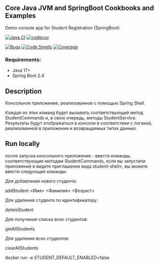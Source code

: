 ## Core Java JVM and SpringBoot Cookbooks and Examples

Demo console app for Student Registration (SpringBoot)

[![Java CI](https://github.com/pandamaroder/ContactRegistry/actions/workflows/github-actions-demo.yml/badge.svg)](https://github.com/pandamaroder/ContactRegistry/actions/workflows/github-actions-demo.yml)
[![codecov](https://codecov.io/gh/pandamaroder/ContactRegistry/graph/badge.svg?token=9KNR2SQ3QI)](https://codecov.io/gh/pandamaroder/ContactRegistry)

[![Bugs](https://sonarcloud.io/api/project_badges/measure?project=pandamaroder_ContactRegistry&metric=bugs)](https://sonarcloud.io/summary/new_code?id=pandamaroder_ContactRegistry)
[![Code Smells](https://sonarcloud.io/api/project_badges/measure?project=pandamaroder_ContactRegistry&metric=code_smells)](https://sonarcloud.io/summary/new_code?id=pandamaroder_ContactRegistry)
[![Coverage](https://sonarcloud.io/api/project_badges/measure?project=pandamaroder_ContactRegistry&metric=coverage)](https://sonarcloud.io/summary/new_code?id=pandamaroder_ContactRegistry)

### Requirements:

- Java 17+
- Spring Boot 2.4

## Description

Консольное приложение, реализованное с помощью Spring Shell.

Каждая из этих команд будет вызывать соответствующий метод
StudentCommands и, в свою очередь, методы StudentService.
Результаты будут отображаться в консоли в соответствии с логикой,
реализованной в приложении и возвращаемых типах данных.

## Run locally

 после запуска консольного приложения - ввести команды, соответствующие методам StudentCommands,
если вы запустили  приложение и видите приглашение вида student-shell>, 
 вы можете ввести следующие команды:

Для добавления нового студента:

addStudent <Имя> <Фамилия> <Возраст>

Для удаления студента по идентификатору:

deleteStudent <Id>

Для получения списка всех студентов:

getAllStudents

Для удаления всех студентов:

clearAllStudents


docker run -e STUDENT_DEFAULT_ENABLED=false 


